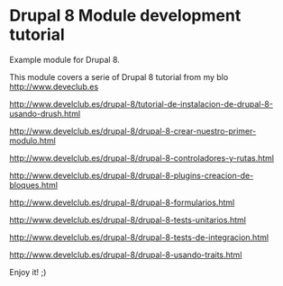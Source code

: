 Drupal 8 Module development tutorial
===============

Example module for Drupal 8. 

This module covers a serie of Drupal 8 tutorial from my blo http://www.deveclub.es

http://www.develclub.es/drupal-8/tutorial-de-instalacion-de-drupal-8-usando-drush.html

http://www.develclub.es/drupal-8/drupal-8-crear-nuestro-primer-modulo.html

http://www.develclub.es/drupal-8/drupal-8-controladores-y-rutas.html

http://www.develclub.es/drupal-8/drupal-8-plugins-creacion-de-bloques.html

http://www.develclub.es/drupal-8/drupal-8-formularios.html

http://www.develclub.es/drupal-8/drupal-8-tests-unitarios.html

http://www.develclub.es/drupal-8/drupal-8-tests-de-integracion.html

http://www.develclub.es/drupal-8/drupal-8-usando-traits.html


Enjoy it! ;)
